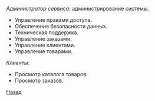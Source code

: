 ﻿*Администратор сервиса:* администрирование системы.

- Управление правами доступа.
- Обеспечение безопасности данных.
- Техническая поддержка.
- Управление заказами.
- Управление клиентами.
- Управление товарами.

*Клиенты:*
- Просмотр каталога товаров.
- Просмотр заказов.

[Назад](content.md)
